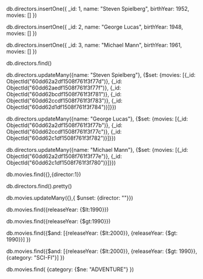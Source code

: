 
db.directors.insertOne({ _id: 1,  name: "Steven Spielberg", birthYear: 1952,  movies: [] })

 db.directors.insertOne({ _id: 2,  name: "George Lucas", birthYear: 1948,  movies: [] })

 db.directors.insertOne({ _id: 3,  name: "Michael Mann", birthYear: 1961,  movies: [] })

db.directors.find()

db.directors.updateMany({name: "Steven Spielberg"}, {$set: {movies: [{_id: ObjectId("60dd62a2df1508f761f3f77d")}, {_id: ObjectId("60dd62aedf1508f761f3f77f")}, {_id: ObjectId("60dd62bcdf1508f761f3f781")}, {_id: ObjectId("60dd62ccdf1508f761f3f783")}, {_id: ObjectId("60dd62d1df1508f761f3f784")}]}})

db.directors.updateMany({name: "George Lucas"}, {$set: {movies: [{_id: ObjectId("60dd62a2df1508f761f3f77b")}, {_id: ObjectId("60dd62ccdf1508f761f3f77c")}, {_id: ObjectId("60dd62c1df1508f761f3f782")}]}})

db.directors.updateMany({name: "Michael Mann"}, {$set: {movies: [{_id: ObjectId("60dd62a2df1508f761f3f77e")}, {_id: ObjectId("60dd62c1df1508f761f3f780")}]}})

db.movies.find({},{director:1})

db.directors.find().pretty()

db.movies.updateMany({},{ $unset: {director: ""}})

db.movies.find({releaseYear: {$lt:1990}})

db.movies.find({releaseYear: {$gt:1990}})

db.movies.find({$and: [{releaseYear: {$lt:2000}}, {releaseYear: {$gt: 1990}}] })

db.movies.find({$and: [{releaseYear: {$lt:2000}}, {releaseYear: {$gt: 1990}}, {category: "SCI-FI"}] })

db.movies.find( {category: {$ne: "ADVENTURE"} })



